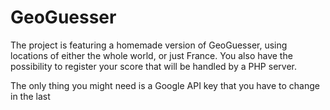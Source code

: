 # GeoGuesser
 
The project is featuring a homemade version of GeoGuesser, using locations of either the whole world, or just France.
You also have the possibility to register your score that will be handled by a PHP server.

The only thing you might need is a Google API key that you have to change in the last <script> tag.
